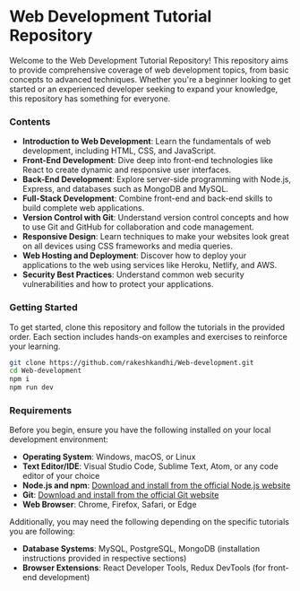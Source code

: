# Web Development Tutorial Repository

Welcome to the Web Development Tutorial Repository! This repository aims to provide comprehensive coverage of web development topics, from basic concepts to advanced techniques. Whether you're a beginner looking to get started or an experienced developer seeking to expand your knowledge, this repository has something for everyone.

### Contents

- **Introduction to Web Development**: Learn the fundamentals of web development, including HTML, CSS, and JavaScript.
- **Front-End Development**: Dive deep into front-end technologies like React to create dynamic and responsive user interfaces.
- **Back-End Development**: Explore server-side programming with Node.js, Express, and databases such as MongoDB and MySQL.
- **Full-Stack Development**: Combine front-end and back-end skills to build complete web applications.
- **Version Control with Git**: Understand version control concepts and how to use Git and GitHub for collaboration and code management.
- **Responsive Design**: Learn techniques to make your websites look great on all devices using CSS frameworks and media queries.
- **Web Hosting and Deployment**: Discover how to deploy your applications to the web using services like Heroku, Netlify, and AWS.
- **Security Best Practices**: Understand common web security vulnerabilities and how to protect your applications.

### Getting Started

To get started, clone this repository and follow the tutorials in the provided order. Each section includes hands-on examples and exercises to reinforce your learning.

```sh
git clone https://github.com/rakeshkandhi/Web-development.git
cd Web-development
npm i
npm run dev
```

### Requirements

Before you begin, ensure you have the following installed on your local development environment:

- **Operating System**: Windows, macOS, or Linux
- **Text Editor/IDE**: Visual Studio Code, Sublime Text, Atom, or any code editor of your choice
- **Node.js and npm**: [Download and install from the official Node.js website](https://nodejs.org/)
- **Git**: [Download and install from the official Git website](https://git-scm.com/)
- **Web Browser**: Chrome, Firefox, Safari, or Edge

Additionally, you may need the following depending on the specific tutorials you are following:

- **Database Systems**: MySQL, PostgreSQL, MongoDB (installation instructions provided in respective sections)
- **Browser Extensions**: React Developer Tools, Redux DevTools (for front-end development)

